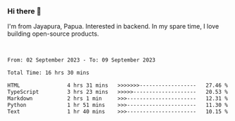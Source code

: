 ### Hi there 👋

I'm from Jayapura, Papua. Interested in backend. In my spare time, I love building open-source products.

<br>

 
 <!--START_SECTION:waka-->

```txt
From: 02 September 2023 - To: 09 September 2023

Total Time: 16 hrs 30 mins

HTML               4 hrs 31 mins   >>>>>>>------------------   27.46 %
TypeScript         3 hrs 23 mins   >>>>>--------------------   20.53 %
Markdown           2 hrs 1 min     >>>----------------------   12.31 %
Python             1 hr 51 mins    >>>----------------------   11.30 %
Text               1 hr 40 mins    >>>----------------------   10.15 %
```

<!--END_SECTION:waka-->

